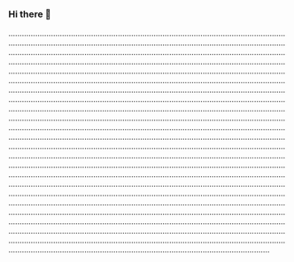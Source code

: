 ### Hi there 👋

.........................................................................................................................................................................................................................................................................................................................................................................................................................................................................................................................................................................................................................................................................................................................................................................................................................................................................................................................................................................................................................................................................................................................................................................................................................................................................................................................................................................................................................................................................................................................................................................................................................................................................................................................................................................................................................................................................................................................................................................................................................................................................................................................................................................................................................................................................................................................................................................................................................................................................................................................................................................................................................................................................................................................................................................................................................................................................................................................................................................................................................................................................................